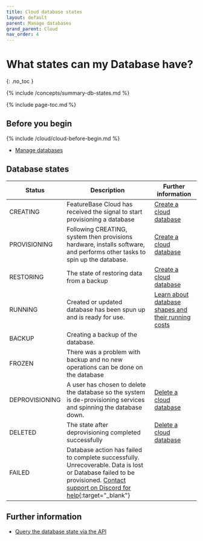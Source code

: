 ```yaml
---
title: Cloud database states
layout: default
parent: Manage databases
grand_parent: Cloud
nav_order: 4
---
```


# What states can my Database have?
{: .no_toc }

{% include /concepts/summary-db-states.md %}

{% include page-toc.md %}

## Before you begin

{% include /cloud/cloud-before-begin.md %}
* [Manage databases](/docs/cloud/cloud-databases/cloud-db-manage)

## Database states

| Status | Description | Further information |
|---|---|---|
| CREATING | FeatureBase Cloud has received the signal to start provisioning a database | [Create a cloud database](/docs/cloud/cloud-databases/cloud-db-create) |
| PROVISIONING | Following CREATING, system then provisions hardware, installs software, and performs other tasks to spin up the database. | [Create a cloud database](/docs/cloud/cloud-databases/cloud-db-create) |
| RESTORING | The state of restoring data from a backup | [Create a cloud database](/docs/cloud/cloud-databases/cloud-db-create) |
| RUNNING |  Created or updated database has been spun up and is ready for use. | [Learn about database shapes and their running costs](/docs/cloud/cloud-databases/cloud-db-shape) |
| BACKUP |  Creating a backup of the database. |  |
| FROZEN | There was a problem with backup and no new operations can be done on the database |
| DEPROVISIONING |  A user has chosen to delete the database so the system is de-provisioning services and spinning the database down. | [Delete a cloud database](/docs/cloud/cloud-databases/cloud-db-delete) |
| DELETED |  The state after deprovisioning completed successfully | [Delete a cloud database](/docs/cloud/cloud-databases/cloud-db-delete) |
| FAILED | Database action has failed to complete successfully. Unrecoverable. Data is lost or Database failed to be provisioned. [Contact support on Discord for help](https://discord.gg/featurefirstai?utm_campaign=FeatureBase_Launch&utm_source=Website&utm_medium=Community_page){:target="_blank"} |


## Further information

* [Query the database state via the API](https://api-docs-featurebase-cloud.redoc.ly/latest#operation/getDatabase)
